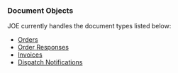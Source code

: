 ### Document Objects

JOE currently handles the document types listed below:

* [Orders](order_object.md)
* [Order Responses](response_object.md)
* [Invoices](invoice_object.md)
* [Dispatch Notifications](dispatch_object.md)
